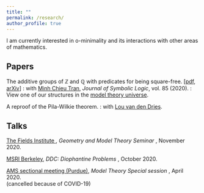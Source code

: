 ```yaml
---
title: ""
permalink: /research/
author_profile: true
---
```


I am currently interested in o-minimality and its interactions with other areas of mathematics.

## Papers
The additive groups of ℤ and ℚ with predicates for being square-free. [<a href="https://drive.google.com/file/d/1ZspvRKC1_3UEuFZ_HPWpLEi-nMpX_Eui/view" target="_blank">pdf</a>,<a href="https://arxiv.org/abs/1707.00096" target="_blank"> arXiv</a>]
: with <a href="https://faculty.math.illinois.edu/~mctran2/" target="_blank"> Minh Chieu Tran</a>, <i>Journal of Symbolic Logic</i>, vol. 85 (2020).
: View one of our structures in the <a href="http://forkinganddividing.com/#_02_54" target="blank"> model theory universe</a>.

A reproof of the Pila-Wilkie theorem.
: with <a href="https://math.illinois.edu/directory/profile/vddries" target="_blank">Lou van den Dries</a>.
 

## Talks
<a href="http://www.fields.utoronto.ca/activities/20-21/geometry-and-model-theory-seminar" target="_blank">The Fields Institute </a>, <i>Geometry and Model Theory Seminar </i>, November 2020.
<br>

<a href="https://www.msri.org/web/msri/scientific/colloquia-seminars/fall-2020-seminars/ddc-2020-diophantine-problems" target="_blank"> MSRI Berkeley</a>, <i> DDC: Diophantine Problems </i>, October 2020.
 
<a href="http://www.ams.org/meetings/sectional/2280_program_ss41.html#title" target="_blank"> AMS sectional meeting (Purdue)</a>, <i> Model Theory Special session </i>, April 2020.<br>
(cancelled because of COVID-19)





